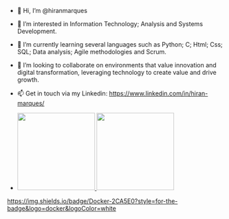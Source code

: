 - 👋 Hi, I’m @hiranmarques
- 👀 I’m interested in Information Technology; Analysis and Systems Development.
- 🌱 I’m currently learning several languages such as Python; C; Html; Css; SQL; Data analysis; Agile methodologies and Scrum.
- 💞️ I’m looking to collaborate on environments that value innovation and digital transformation, leveraging technology to create value and drive growth.
- 📫 Get in touch via my Linkedin: https://www.linkedin.com/in/hiran-marques/

- <div>
  <a href="https://github.com/nerigleston">
  <img height="180em" src="https://github-readme-stats.vercel.app/api?username=hiranmarques&show_icons=true&theme=radical"/>
  <img height="180em" src="https://github-readme-stats.vercel.app/api/top-langs/?username=hiranmarques&layout=compact&theme=radical"/>
</div>


https://img.shields.io/badge/Docker-2CA5E0?style=for-the-badge&logo=docker&logoColor=white
<!---
hiranmarques/hiranmarques is a ✨ special ✨ repository because its `README.md` (this file) appears on your GitHub profile.
You can click the Preview link to take a look at your changes.
--->
